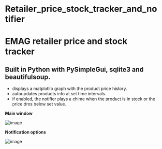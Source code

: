 # Retailer_price_stock_tracker_and_notifier

# EMAG retailer price and stock tracker
## Built in Python with PySimpleGui, sqlite3 and beautifulsoup.

- displays a matplotlib graph with the product price history.
- autoupdates products info at set time intervals.
- if enabled, the notifier plays a chime when the product is in stock or the price dros below set value.



**Main window**

![image](https://user-images.githubusercontent.com/17780107/222948913-15cf7898-1be7-4e71-a6fe-7e5d6df8066f.png)


**Notification options**

![image](https://user-images.githubusercontent.com/17780107/222949010-a00e2191-bb41-4c23-9f56-f91d6b9b4015.png)
